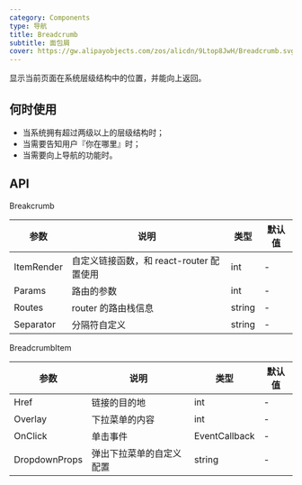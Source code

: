 ```yaml
---
category: Components
type: 导航
title: Breadcrumb
subtitle: 面包屑
cover: https://gw.alipayobjects.com/zos/alicdn/9Ltop8JwH/Breadcrumb.svg
---
```


显示当前页面在系统层级结构中的位置，并能向上返回。

## 何时使用

- 当系统拥有超过两级以上的层级结构时；
- 当需要告知用户『你在哪里』时；
- 当需要向上导航的功能时。


## API

Breakcrumb

| 参数             | 说明                                         | 类型          | 默认值    |
| ---------------- | -------------------------------------------- | ------------- | --------- |
| ItemRender | 自定义链接函数，和 react-router 配置使用 | int   | -         |
| Params   | 	路由的参数| int   |-      |
| Routes | 	router 的路由栈信息 | string         |-       |
| Separator |分隔符自定义| string  | -  |


BreadcrumbItem

| 参数             | 说明                                         | 类型          | 默认值    |
| ---------------- | -------------------------------------------- | ------------- | --------- |
| Href | 链接的目的地 | int         | -         |
| Overlay   | 下拉菜单的内容 | int         |-         |
| OnClick | 单击事件 | EventCallback<MouseEventArgs>  |-       |
| DropdownProps |弹出下拉菜单的自定义配置 | string  | -  |


